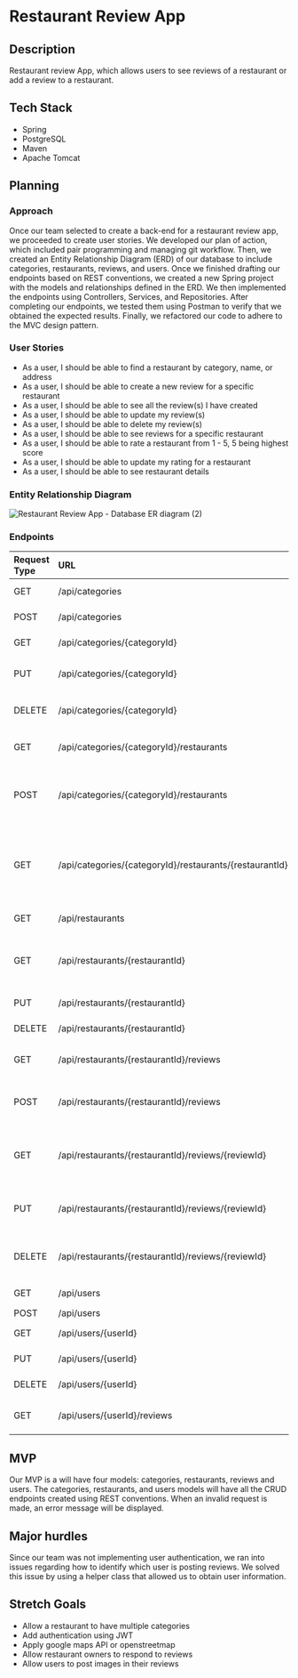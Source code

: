 # Restaurant Review App

## Description

Restaurant review App, which allows users to see reviews of a restaurant or add a review to a restaurant.

## Tech Stack
* Spring 
* PostgreSQL
* Maven
* Apache Tomcat

## Planning
### Approach

Once our team selected to create a back-end for a restaurant review app, we proceeded to create user stories. We developed our plan of action, which included pair programming and managing git workflow. Then, we created an Entity Relationship Diagram (ERD) of our database to include categories, restaurants, reviews, and users. 
Once we finished drafting our endpoints based on REST conventions, we created a new Spring project with the models and relationships defined in the ERD.
We then implemented the endpoints using Controllers, Services, and Repositories.
After completing our endpoints, we tested them using Postman to verify that we obtained the expected results. Finally, we refactored our code to adhere to the MVC design pattern.    

### User Stories

- As a user, I should be able to find a restaurant by category, name, or address
- As a user, I should be able to create a new review for a specific restaurant
- As a user, I should be able to see all the review(s) I have created
- As a user, I should be able to update my review(s)
- As a user, I should be able to delete my review(s)
- As a user, I should be able to see reviews for a specific restaurant
- As a user, I should be able to rate a restaurant from 1 - 5, 5 being highest score
- As a user, I should be able to update my rating for a restaurant
- As a user, I should be able to see restaurant details

### Entity Relationship Diagram

![Restaurant Review App - Database ER diagram (2)](https://user-images.githubusercontent.com/94083595/148434095-c81b6d37-cc6d-4ec6-8f1c-42934b1a430a.png)




### Endpoints

| Request Type | URL                                                        | Functionality                                                       |
| :----------- |:-----------------------------------------------------------|:--------------------------------------------------------------------|
| GET          | /api/categories                                            | get all the categories                                              |
| POST         | /api/categories                                            | create a category                                                   |
| GET          | /api/categories/{categoryId}                               | get a specific category                                             |
| PUT          | /api/categories/{categoryId}                               | update a specific category                                          |
| DELETE       | /api/categories/{categoryId}                               | delete a specific category                                          |
| GET          | /api/categories/{categoryId}/restaurants                   | List all restaurants in category                                    |
| POST         | /api/categories/{categoryId}/restaurants                   | Creates a new restaurant in the given category                      |
| GET          | /api/categories/{categoryId}/restaurants/{restaurantId}    | Gets a single restaurant with the given restaurantId and categoryId |
| GET          | /api/restaurants                                           | Gets all restaurants                                                |
| GET          | /api/restaurants/{restaurantId}                            | Gets a single restaurant with the given restaurantId                |
| PUT          | /api/restaurants/{restaurantId}                            | Updates a restaurant                                                |
| DELETE       | /api/restaurants/{restaurantId}                            | Deletes a restaurant                                                |
| GET          | /api/restaurants/{restaurantId}/reviews                    | List all reviews in restaurant                                      |
| POST         | /api/restaurants/{restaurantId}/reviews                    | Creates a new review in the given restaurant                        |
| GET          | /api/restaurants/{restaurantId}/reviews/{reviewId}         | Gets a single review with the given restaurantId and reviewId       |
| PUT          | /api/restaurants/{restaurantId}/reviews/{reviewId}         | Updates a review for a restaurant by reviewId                       |
| DELETE       | /api/restaurants/{restaurantId}/reviews/{reviewId}         | Deletes a review for a restaurant by reviewId                       |
| GET          | /api/users                                                 | Gets all the users                                                  |
| POST         | /api/users                                                 | Create a user                                                       |
| GET          | /api/users/{userId}                                        | Get a specific user                                                 |
| PUT          | /api/users/{userId}                                        | Update a specific user                                              |
| DELETE       | /api/users/{userId}                                        | Delete a specific user                                              |
| GET          | /api/users/{userId}/reviews                                | Get all reviews from a given user                                   |


## MVP

Our MVP is a will have four models: categories, restaurants, reviews and users. The categories, restaurants, and users models will have all the CRUD endpoints created using REST conventions. When an invalid request is made, an error message will be displayed.

## Major hurdles

Since our team was not implementing user authentication, we ran into issues regarding how to identify which user is posting reviews. We solved this issue by using a helper class that allowed us to obtain user information.

## Stretch Goals

- Allow a restaurant to have multiple categories
- Add authentication using JWT
- Apply google maps API or openstreetmap
- Allow restaurant owners to respond to reviews
- Allow users to post images in their reviews



